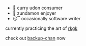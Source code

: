 <!-- uncomment thing below when on vacation ok -->
<!--
![umaru chan living the life](https://iammoltony.github.io/Images_FolderIMEAN_directory/im%20chilling%20yo.jpg)
im on vacation please dont bother me

---

-->

* 🍛 curry udon consumer
* 🫛 zundamon enjoyer
* 😴 occasionally software writer

currently practicing the art of [rkgk](https://www.pixiv.net/en/users/118871128)

check out [backup-chan](https://github.com/Backupchan) now
